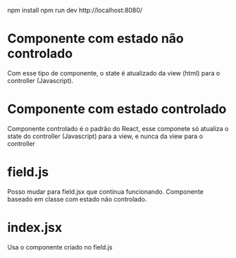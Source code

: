 npm install
npm run dev
http://localhost:8080/


# Componente com estado  não controlado
Com esse tipo de componente, o state é atualizado da view (html) para o controller (Javascript).

# Componente com estado controlado
Componente controlado é o padrão do React, esse componete só atualiza o state do controller (Javascript) para
a view, e nunca da view para o controller

# field.js
Posso mudar para field.jsx que continua funcionando.
Componente baseado em classe com estado não controlado.


# index.jsx
Usa o componente criado no field.js









